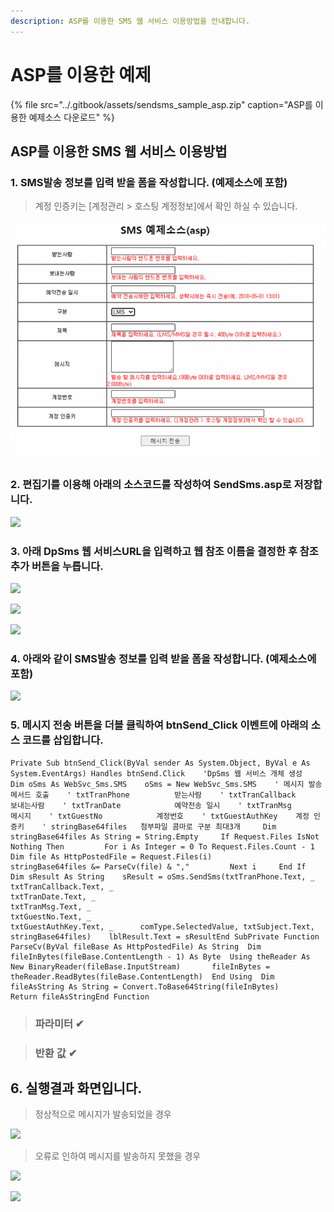 ```yaml
---
description: ASP를 이용한 SMS 웹 서비스 이용방법을 안내합니다.
---
```


# ASP를 이용한 예제

{% file src="../.gitbook/assets/sendsms\_sample\_asp.zip" caption="ASP를 이용한 예제소스 다운로드" %}

## ASP를 이용한 SMS 웹 서비스 이용방법 <a id="asp-net-vb-sms"></a>

### 1. SMS발송 정보를 입력 받을 폼을 작성합니다. \(예제소스에 포함\) <a id="1-visual-studio-net"></a>

> 계정 인증키는 \[계정관리 &gt; 호스팅 계정정보\]에서 확인 하실 수 있습니다.​

![](../.gitbook/assets/asp_1.png)

### 2. 편집기를 이용해 아래의 소스코드를 작성하여 SendSms.asp로 저장합니다. <a id="2"></a>

![](https://gblobscdn.gitbook.com/assets%2F-Mi_8LPPppX55FEwiSXr%2Fsync%2F66cdde2efe8e0c9368d075815e2cb8f45f6d850a.png?alt=media)

### 3. 아래 DpSms 웹 서비스URL을 입력하고 웹 참조 이름을 결정한 후 참조 추가 버튼을 누릅니다. <a id="3-dpsms-url"></a>

![](https://gblobscdn.gitbook.com/assets%2F-Mi_8LPPppX55FEwiSXr%2Fsync%2F4517d083a8d8548f9fda0307ccca85202476595c.png?alt=media)

![](https://gblobscdn.gitbook.com/assets%2F-Mi_8LPPppX55FEwiSXr%2F-MitoNE6xKzssr5Wb6cr%2F-MitwdcIisH9mclwajmP%2Fasp_vb_4.png?alt=media&token=6949d097-c82d-4ea0-b54b-bb8519a3242e)

![](https://gblobscdn.gitbook.com/assets%2F-Mi_8LPPppX55FEwiSXr%2Fsync%2F51d879f67585608d54341494d31f8647e8cf9ccd.png?alt=media)

### 4. 아래와 같이 SMS발송 정보를 입력 받을 폼을 작성합니다. \(예제소스에 포함\) <a id="4-sms"></a>

![](https://gblobscdn.gitbook.com/assets%2F-Mi_8LPPppX55FEwiSXr%2Fsync%2F51aedfcb9a0bc76de049861307aac8852024862b.png?alt=media)

### 5. 메시지 전송 버튼을 더블 클릭하여 btnSend\_Click 이벤트에 아래의 소스 코드를 삽입합니다. <a id="5-btnsend_click"></a>

```text
Private Sub btnSend_Click(ByVal sender As System.Object, ByVal e As System.EventArgs) Handles btnSend.Click    'DpSms 웹 서비스 개체 생성    Dim oSms As WebSvc_Sms.SMS    oSms = New WebSvc_Sms.SMS​    ' 메시지 발송   메서드 호출    ' txtTranPhone          받는사람    ' txtTranCallback      보내는사람    ' txtTranDate            예약전송 일시    ' txtTranMsg            메시지    ' txtGuestNo            계정번호    ' txtGuestAuthKey    계정 인증키    ' stringBase64files   첨부파일 콤마로 구분 최대3개​     Dim stringBase64files As String = String.Empty     If Request.Files IsNot Nothing Then         For i As Integer = 0 To Request.Files.Count - 1            Dim file As HttpPostedFile = Request.Files(i)            stringBase64files &= ParseCv(file) & ","         Next i     End If​    Dim sResult As String    sResult = oSms.SendSms(txtTranPhone.Text, _                                        txtTranCallback.Text, _                                        txtTranDate.Text, _                                        txtTranMsg.Text, _                                        txtGuestNo.Text, _                                        txtGuestAuthKey.Text, _      comType.SelectedValue, txtSubject.Text, stringBase64files)​    lblResult.Text = sResultEnd Sub​Private Function ParseCv(ByVal fileBase As HttpPostedFile) As String​  Dim fileInBytes(fileBase.ContentLength - 1) As Byte  Using theReader As New BinaryReader(fileBase.InputStream)       fileInBytes = theReader.ReadBytes(fileBase.ContentLength)  End Using  Dim fileAsString As String = Convert.ToBase64String(fileInBytes)     Return fileAsStringEnd Function
```

> ### **파라미터** ✔ <a id="undefined"></a>

> ### **반환 값** ✔ <a id="undefined-1"></a>

## 6. 실행결과 화면입니다. <a id="6"></a>

> 정상적으로 메시지가 발송되었을 경우

![](https://gblobscdn.gitbook.com/assets%2F-Mi_8LPPppX55FEwiSXr%2F-MitjzRZvtLoYKG1sP4Z%2F-MitkuNWdiRRkQoDnWrV%2Faspnet_8.png?alt=media&token=86418e41-759c-4c63-856a-4843f26b554b)

> 오류로 인하여 메시지를 발송하지 못했을 경우

![](https://gblobscdn.gitbook.com/assets%2F-Mi_8LPPppX55FEwiSXr%2F-MitjzRZvtLoYKG1sP4Z%2F-MitkuNXMMyJJ4oWr20t%2Faspnet_9.png?alt=media&token=ba1fbb17-ff42-4c12-bb6f-e21a9dc04729)

![](https://gblobscdn.gitbook.com/assets%2F-Mi_8LPPppX55FEwiSXr%2F-MitjzRZvtLoYKG1sP4Z%2F-MitkuNYhpaUzYrDQ2nf%2Faspnet_10.png?alt=media&token=a4aa77e4-bf0f-4081-aaeb-60dc11c2ae24)

